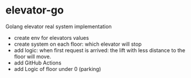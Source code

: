 # elevator-go
Golang elevator real system implementation



* create env for elevators values
* create system on each floor: which elevator will stop
* add logic: when first request is arrived:  the lift with  less distance to the floor will move.
* add GitHub Actions
* add Logic of floor under 0 (parking)
